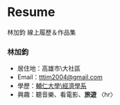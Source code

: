 # Resume
林加鈞 線上履歷＆作品集
### 林加鈞

- 居住地：高雄市\大社區
- Email：tttim2004@gmail.com
- 學歷：[輔仁大學\經濟學系](https://www.economics.fju.edu.tw/)
- 興趣：聽音樂、看電影、**旅遊**
〈hr〉

